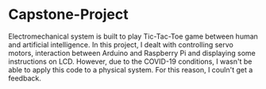 # Capstone-Project
Electromechanical system is built to play Tic-Tac-Toe game between human and artificial intelligence. In this project, I dealt with controlling servo motors, interaction between Arduino and Raspberry Pi and displaying some instructions on LCD. However, due to the COVID-19 conditions, I wasn't be able to apply this code to a physical system. For this reason, I couln't get a feedback.
